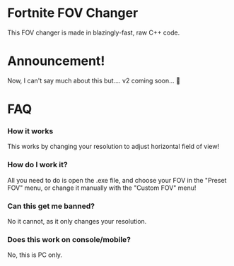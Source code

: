 # Fortnite FOV Changer
This FOV changer is made in blazingly-fast, raw C++ code.

# Announcement!
Now, I can't say much about this but.... v2 coming soon... 🤫

# FAQ
### How it works
This works by changing your resolution to adjust horizontal field of view!

### How do I work it?
All you need to do is open the .exe file, and choose your FOV in the "Preset FOV" menu, or change it manually with the "Custom FOV" menu!

### Can this get me banned?
No it cannot, as it only changes your resolution.

### Does this work on console/mobile?
No, this is PC only.
